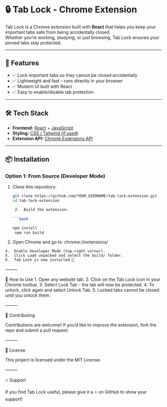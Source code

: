 # 🔒 Tab Lock - Chrome Extension

Tab Lock is a Chrome extension built with **React** that helps you keep your important tabs safe from being accidentally closed.  
Whether you’re working, studying, or just browsing, Tab Lock ensures your pinned tabs stay protected.

---

## 🚀 Features
- ✅ Lock important tabs so they cannot be closed accidentally  
- ✅ Lightweight and fast – runs directly in your browser  
- ✅ Modern UI built with React  
- ✅ Easy to enable/disable tab protection  

---

## 🛠️ Tech Stack
- **Frontend:** [React](https://react.dev/) + [JavaScript](https://developer.mozilla.org/en-US/docs/Web/JavaScript)  
- **Styling:** [CSS / Tailwind (if used)](https://tailwindcss.com/)  
- **Extension API:** [Chrome Extensions API](https://developer.chrome.com/docs/extensions/)  

---

## 📦 Installation

### Option 1: From Source (Developer Mode)
1. Clone this repository:
   ```bash
   git clone https://github.com/YOUR_USERNAME/tab-lock-extension.git
   cd tab-lock-extension

   	2.	Build the extension:
  
   ```bash
   
   npm install
    npm run build

  3.	Open Chrome and go to:
    	chrome://extensions/

	4.	Enable Developer Mode (top-right corner).
	5.	Click Load unpacked and select the build/ folder.
	6.	Tab Lock is now installed 🎉

⸻

📖 How to Use
	1.	Open any website tab.
	2.	Click on the Tab Lock icon in your Chrome toolbar.
	3.	Select Lock Tab – the tab will now be protected.
	4.	To unlock, click again and select Unlock Tab.
	5.	Locked tabs cannot be closed until you unlock them.

⸻

🤝 Contributing

Contributions are welcome!
If you’d like to improve the extension, fork the repo and submit a pull request.

⸻

📜 License

This project is licensed under the MIT License.

⸻

⭐ Support

If you find Tab Lock useful, please give it a ⭐ on GitHub to show your support!
